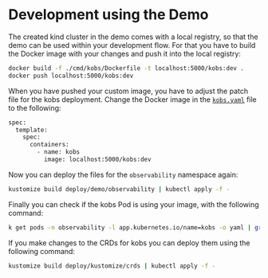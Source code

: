 # Development using the Demo

The created kind cluster in the demo comes with a local registry, so that the demo can be used within your development flow. For that you have to build the Docker image with your changes and push it into the local registry:

```sh
docker build -f ./cmd/kobs/Dockerfile -t localhost:5000/kobs:dev .
docker push localhost:5000/kobs:dev
```

When you have pushed your custom image, you have to adjust the patch file for the kobs deployment. Change the Docker image in the [`kobs.yaml`](https://github.com/kobsio/kobs/blob/main/deploy/demo/observability/kobs.yaml) file to the following:

```sh
spec:
  template:
    spec:
      containers:
        - name: kobs
          image: localhost:5000/kobs:dev
```

Now you can deploy the files for the `observability` namespace again:

```sh
kustomize build deploy/demo/observability | kubectl apply -f -
```

Finally you can check if the kobs Pod is using your image, with the following command:

```sh
k get pods -n observability -l app.kubernetes.io/name=kobs -o yaml | grep "image: localhost:5000/kobs:dev"
```

If you make changes to the CRDs for kobs you can deploy them using the following command:

```sh
kustomize build deploy/kustomize/crds | kubectl apply -f -
```
